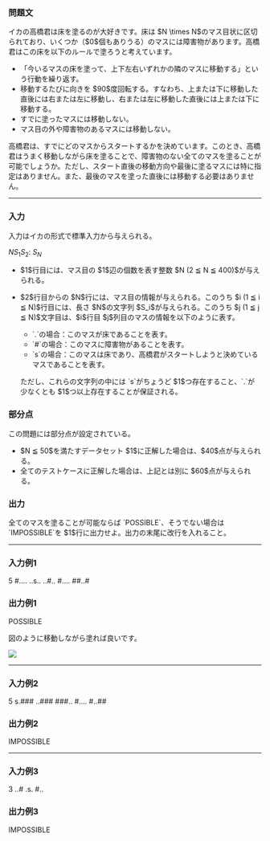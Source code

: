 
<div>

<div>

<div>

<section>

### **問題文**

<p>
イカの高橋君は床を塗るのが大好きです。床は $N \times N$のマス目状に区切られており、いくつか（$0$個もありうる）のマスには障害物があります。高橋君はこの床を以下のルールで塗ろうと考えています。
</p>

<ul>

<li>
「今いるマスの床を塗って、上下左右いずれかの隣のマスに移動する」という行動を繰り返す。
</li>

<li>
移動するたびに向きを $90$度回転する。すなわち、上または下に移動した直後には右または左に移動し、右または左に移動した直後には上または下に移動する。
</li>

<li>
すでに塗ったマスには移動しない。
</li>

<li>
マス目の外や障害物のあるマスには移動しない。
</li>

</ul>

<p>
高橋君は、すでにどのマスからスタートするかを決めています。このとき、高橋君はうまく移動しながら床を塗ることで、障害物のない全てのマスを塗ることが可能でしょうか。ただし、スタート直後の移動方向や最後に塗るマスには特に指定はありません。また、最後のマスを塗った直後には移動する必要はありません。
</p>

</section>

</div>

---

<div>

<div>

<section>

### **入力**

<p>
入力はイカの形式で標準入力から与えられる。
</p>

<div>

$N$$S_1$$S_2$:
$S_N$
</div>

<ul>

<li>

<p>
$1$行目には、マス目の $1$辺の個数を表す整数 $N (2 ≦ N ≦ 400)$が与えられる。
</p>

</li>

<li>

<p>
$2$行目からの $N$行には、マス目の情報が与えられる。このうち $i (1 ≦ i ≦ N)$行目には、長さ $N$の文字列 $S_i$が与えられる。このうち $j (1 ≦ j ≦ N)$文字目は、$i$行目 $j$列目のマスの情報を以下のように表す。
</p>

<ul>

<li>
`.`の場合：このマスが床であることを表す。
</li>

<li>
`#`の場合：このマスに障害物があることを表す。
</li>

<li>
`s`の場合：このマスは床であり、高橋君がスタートしようと決めているマスであることを表す。
</li>

</ul>

<p>
ただし、これらの文字列の中には `s`がちょうど $1$つ存在すること、`.`が少なくとも $1$つ以上存在することが保証される。
</p>

</li>

</ul>

</section>

</div>

<div>

<section>

### **部分点**

<p>
この問題には部分点が設定されている。
</p>

<ul>

<li>
$N ≦ 50$を満たすデータセット $1$に正解した場合は、$40$点が与えられる。
</li>

<li>
全てのテストケースに正解した場合は、上記とは別に $60$点が与えられる。
</li>

</ul>

</section>

</div>

<div>

<section>

### **出力**

<p>
全てのマスを塗ることが可能ならば `POSSIBLE`、そうでない場合は `IMPOSSIBLE`を $1$行に出力せよ。出力の末尾に改行を入れること。
</p>

</section>

</div>

</div>

---

<div>

<section>

### **入力例1**

<div>

5
#....
..s..
..#..
#....
##..#

</div>

</section>

</div>

<div>

<section>

### **出力例1**

<div>

POSSIBLE

</div>

<p>
図のように移動しながら塗れば良いです。
</p>

<img src="http://arc040.contest.atcoder.jp/img/arc/040/51381a54b87364aa2348975a838ef330/kaqkaq.png">

</img>

</section>

</div>

---

<div>

<section>

### **入力例2**

<div>

5
s.###
..###
###..
#....
#..##

</div>

</section>

</div>

<div>

<section>

### **出力例2**

<div>

IMPOSSIBLE

</div>

</section>

</div>

---

<div>

<section>

### **入力例3**

<div>

3
..#
.s.
#..

</div>

</section>

</div>

<div>

<section>

### **出力例3**

<div>

IMPOSSIBLE

</div>

</section>

</div>

</div>

</div>
